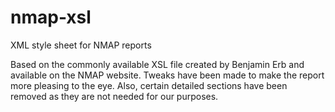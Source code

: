 # nmap-xsl
XML style sheet for NMAP reports

Based on the commonly available XSL file created by Benjamin Erb and available on the NMAP website. Tweaks have been made to make the report more pleasing to the eye. Also, certain detailed sections have been removed as they are not needed for our purposes.
